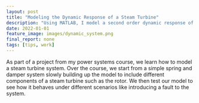 ```yaml
---
layout: post
title: "Modeling the Dynamic Response of a Steam Turbine"
description: "Using MATLAB, I model a second order dynamic response of a steam turbine"
date: 2022-01-01
feature_image: images/dynamic_system.png
final_report: none
tags: [tips, work]
---
```

As part of a project from my power systems course, we learn how to model a steam turbine system. Over the course, we start from a simple spring and damper system slowly building up the model to include different components of a steam turbine such as the rotor. We then test our model to see how it behaves under different scenarios like introducing a fault to the system.

<!--more-->

